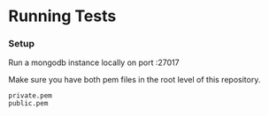 # Running Tests

### Setup

Run a mongodb instance locally on port :27017

Make sure you have both pem files in the root level of this repository.
```
private.pem
public.pem
```